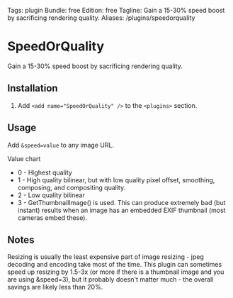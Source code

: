 Tags: plugin
Bundle: free
Edition: free
Tagline: Gain a 15-30% speed boost by sacrificing rendering quality.
Aliases: /plugins/speedorquality

# SpeedOrQuality

Gain a 15-30% speed boost by sacrificing rendering quality.


## Installation

1. Add `<add name="SpeedOrQuality" />` to the `<plugins>` section.


## Usage

Add `&speed=value` to any image URL. 

Value chart

* 0 - Highest quality
* 1 - High quality bilinear, but with low quality pixel offset, smoothing, composing, and compositing quality.
* 2 - Low quality bilinear
* 3 - GetThumbnailImage() is used. This can produce extremely bad (but instant) results when an image has an embedded EXIF thumbnail (most cameras embed these).

## Notes

Resizing is usually the least expensive part of image resizing - jpeg decoding and encoding take most of the time. This plugin can sometimes speed up resizing by 1.5-3x (or more if there is a thumbnail image and you are using &speed=3), but it probably doesn't matter much - the overall savings are likely less than 20%. 

